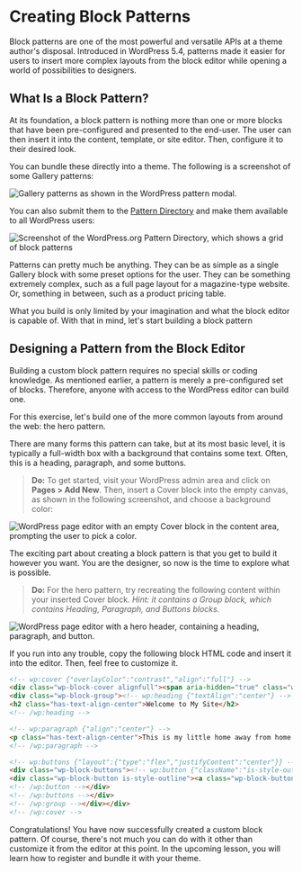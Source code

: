 # Creating Block Patterns

Block patterns are one of the most powerful and versatile APIs at a theme author's disposal.  Introduced in WordPress 5.4, patterns made it easier for users to insert more complex layouts from the block editor while opening a world of possibilities to designers.

## What Is a Block Pattern?

At its foundation, a block pattern is nothing more than one or more blocks that have been pre-configured and presented to the end-user.  The user can then insert it into the content, template, or site editor.  Then, configure it to their desired look.

You can bundle these directly into a theme.  The following is a screenshot of some Gallery patterns:

![Gallery patterns as shown in the WordPress pattern modal.](https://learn.wordpress.org/files/2022/11/gallery-patterns.jpg)

You can also submit them to the [Pattern Directory](https://wordpress.org/patterns/) and make them available to all WordPress users:

![Screenshot of the WordPress.org Pattern Directory, which shows a grid of block patterns](https://learn.wordpress.org/files/2022/11/pattern-directory.jpg)

Patterns can pretty much be anything.  They can be as simple as a single Gallery block with some preset options for the user.  They can be something extremely complex, such as a full page layout for a magazine-type website.  Or, something in between, such as a product pricing table.

What you build is only limited by your imagination and what the block editor is capable of.  With that in mind, let's start building a block pattern

## Designing a Pattern from the Block Editor

Building a custom block pattern requires no special skills or coding knowledge.  As mentioned earlier, a pattern is merely a pre-configured set of blocks.  Therefore, anyone with access to the WordPress editor can build one.

For this exercise, let's build one of the more common layouts from around the web:  the hero pattern.

There are many forms this pattern can take, but at its most basic level, it is typically a full-width box with a background that contains some text.  Often, this is a heading, paragraph, and some buttons.

> **Do:** To get started, visit your WordPress admin area and click on **Pages > Add New**.  Then, insert a Cover block into the empty canvas, as shown in the following screenshot, and choose a background color:

![WordPress page editor with an empty Cover block in the content area, prompting the user to pick a color.](https://learn.wordpress.org/files/2022/11/hero-header-step-01.jpg)

The exciting part about creating a block pattern is that you get to build it however you want.  You are the designer, so now is the time to explore what is possible.

> **Do:** For the hero pattern, try recreating the following content within your inserted Cover block.  _Hint: it contains a Group block, which contains Heading, Paragraph, and Buttons blocks._

![WordPress page editor with a hero header, containing a heading, paragraph, and button.](https://learn.wordpress.org/files/2022/11/hero-header-step-02.jpg)

If you run into any trouble, copy the following block HTML code and insert it into the editor.  Then, feel free to customize it.

```html
<!-- wp:cover {"overlayColor":"contrast","align":"full"} -->
<div class="wp-block-cover alignfull"><span aria-hidden="true" class="wp-block-cover__background has-contrast-background-color has-background-dim-100 has-background-dim"></span><div class="wp-block-cover__inner-container"><!-- wp:group {"style":{"spacing":{"blockGap":"2.5rem"}},"layout":{"type":"constrained","wideSize":"%","contentSize":"75%"}} -->
<div class="wp-block-group"><!-- wp:heading {"textAlign":"center"} -->
<h2 class="has-text-align-center">Welcome to My Site</h2>
<!-- /wp:heading -->

<!-- wp:paragraph {"align":"center"} -->
<p class="has-text-align-center">This is my little home away from home. Here, you will get to know me.  I'll share my likes, hobbies, and more.  Every now and then, I'll even have something interesting to say in a blog post.</p>
<!-- /wp:paragraph -->

<!-- wp:buttons {"layout":{"type":"flex","justifyContent":"center"}} -->
<div class="wp-block-buttons"><!-- wp:button {"className":"is-style-outline"} -->
<div class="wp-block-button is-style-outline"><a class="wp-block-button__link wp-element-button">See My Popular Posts →</a></div>
<!-- /wp:button --></div>
<!-- /wp:buttons --></div>
<!-- /wp:group --></div></div>
<!-- /wp:cover -->
```

Congratulations! You have now successfully created a custom block pattern.  Of course, there's not much you can do with it other than customize it from the editor at this point.  In the upcoming lesson, you will learn how to register and bundle it with your theme.